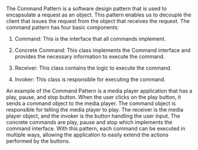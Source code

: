 

The Command Pattern is a software design pattern that is used to encapsulate a request as an object. This pattern enables us to decouple the client that issues the request from the object that receives the request. The command pattern has four basic components: 

1. Command: This is the interface that all commands implement.

2. Concrete Command: This class implements the Command interface and provides the necessary information to execute the command.

3. Receiver: This class contains the logic to execute the command.

4. Invoker: This class is responsible for executing the command.

An example of the Command Pattern is a media player application that has a play, pause, and stop button. When the user clicks on the play button, it sends a command object to the media player. The command object is responsible for telling the media player to play. The receiver is the media player object, and the invoker is the button handling the user input. The concrete commands are play, pause and stop which implements the command interface. With this pattern, each command can be executed in multiple ways, allowing the application to easily extend the actions performed by the buttons.